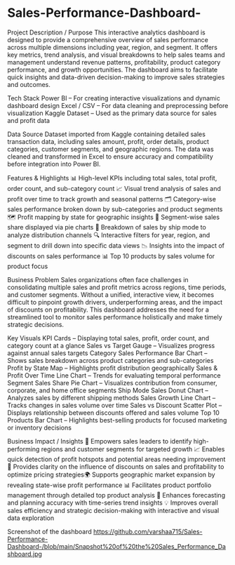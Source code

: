 # Sales-Performance-Dashboard-
Project Description / Purpose
This interactive analytics dashboard is designed to provide a comprehensive overview of sales performance across multiple dimensions including year, region, and segment. It offers key metrics, trend analysis, and visual breakdowns to help sales teams and management understand revenue patterns, profitability, product category performance, and growth opportunities. The dashboard aims to facilitate quick insights and data-driven decision-making to improve sales strategies and outcomes.

Tech Stack
Power BI – For creating interactive visualizations and dynamic dashboard design
Excel / CSV – For data cleaning and preprocessing before visualization
Kaggle Dataset – Used as the primary data source for sales and profit data

Data Source
Dataset imported from Kaggle containing detailed sales transaction data, including sales amount, profit, order details, product categories, customer segments, and geographic regions. The data was cleaned and transformed in Excel to ensure accuracy and compatibility before integration into Power BI.

Features & Highlights
📊 High-level KPIs including total sales, total profit, order count, and sub-category count
📈 Visual trend analysis of sales and profit over time to track growth and seasonal patterns
🗂 Category-wise sales performance broken down by sub-categories and product segments
🗺 Profit mapping by state for geographic insights
🍰 Segment-wise sales share displayed via pie charts
🚚 Breakdown of sales by ship mode to analyze distribution channels
🔍 Interactive filters for year, region, and segment to drill down into specific data views
📉 Insights into the impact of discounts on sales performance
📊 Top 10 products by sales volume for product focus

Business Problem
Sales organizations often face challenges in consolidating multiple sales and profit metrics across regions, time periods, and customer segments. Without a unified, interactive view, it becomes difficult to pinpoint growth drivers, underperforming areas, and the impact of discounts on profitability. This dashboard addresses the need for a streamlined tool to monitor sales performance holistically and make timely strategic decisions.

Key Visuals
KPI Cards – Displaying total sales, profit, order count, and category count at a glance
Sales vs Target Gauge – Visualizes progress against annual sales targets
Category Sales Performance Bar Chart – Shows sales breakdown across product categories and sub-categories
Profit by State Map – Highlights profit distribution geographically
Sales & Profit Over Time Line Chart – Trends for evaluating temporal performance
Segment Sales Share Pie Chart – Visualizes contribution from consumer, corporate, and home office segments
Ship Mode Sales Donut Chart – Analyzes sales by different shipping methods
Sales Growth Line Chart – Tracks changes in sales volume over time
Sales vs Discount Scatter Plot – Displays relationship between discounts offered and sales volume
Top 10 Products Bar Chart – Highlights best-selling products for focused marketing or inventory decisions

Business Impact / Insights
🚀 Empowers sales leaders to identify high-performing regions and customer segments for targeted growth
📈 Enables quick detection of profit hotspots and potential areas needing improvement
🛒 Provides clarity on the influence of discounts on sales and profitability to optimize pricing strategies🌍 Supports geographic market expansion by revealing state-wise profit performance
📊 Facilitates product portfolio management through detailed top product analysis
🔄 Enhances forecasting and planning accuracy with time-series trend insights
💡 Improves overall sales efficiency and strategic decision-making with interactive and visual data exploration

Screenshot of the dashboard
https://github.com/varshaa715/Sales-Performance-Dashboard-/blob/main/Snapshot%20of%20the%20Sales_Performance_Dashboard.jpg


